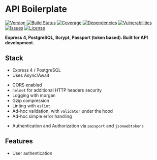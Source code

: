 # API Boilerplate

[![Version](https://img.shields.io/github/package-json/v/rafamel/-moduleName-.svg)](https://github.com/rafamel/-moduleName-)
[![Build Status](https://travis-ci.org/rafamel/-moduleName-.svg)](https://travis-ci.org/rafamel/-moduleName-)
[![Coverage](https://img.shields.io/coveralls/rafamel/-moduleName-.svg)](https://coveralls.io/github/rafamel/-moduleName-)
[![Dependencies](https://david-dm.org/rafamel/-moduleName-/status.svg)](https://david-dm.org/rafamel/-moduleName-)
[![Vulnerabilities](https://snyk.io/test/npm/-moduleName-/badge.svg)](https://snyk.io/test/npm/-moduleName-)
[![Issues](https://img.shields.io/github/issues/rafamel/-moduleName-.svg)](https://github.com/rafamel/-moduleName-/issues)
[![License](https://img.shields.io/github/license/rafamel/-moduleName-.svg)](https://github.com/rafamel/-moduleName-/blob/master/LICENSE)

**Express 4, PostgreSQL, Bcrypt, Passport (token based). Built for API development.**

## Stack

- Express 4 / PostgreSQL
- Uses Async/Await

<!-- - Environment variables via `dotenv` -->

- CORS enabled
- `helmet` for additional HTTP headers security
- Logging with morgan
- Gzip compression
- Linting with `eslint`
- Ad-hoc validation, with `validator` under the hood
- Ad-hoc simple error handling

<!-- Tests with mocha, chai and sinon -->
<!-- Code coverage with istanbul and coveralls -->
<!-- Git hooks with husky -->

- Authentication and Authorization via `passport` and `jsonwebtokens`

<!-- API documentation geratorion with apidoc -->
<!-- Continuous integration support with travisCI -->
<!-- Monitoring with pm2 -->

## Features

- User authentication
